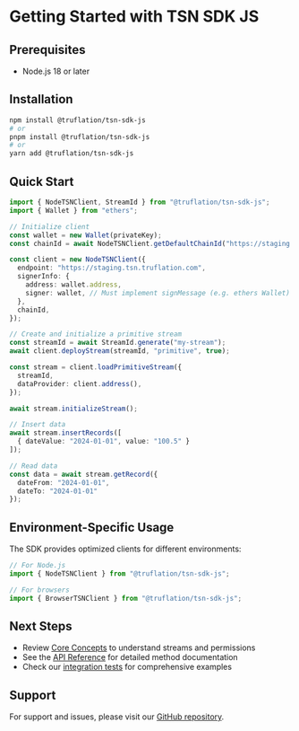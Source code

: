 # Getting Started with TSN SDK JS

## Prerequisites
- Node.js 18 or later

## Installation

```bash
npm install @truflation/tsn-sdk-js
# or
pnpm install @truflation/tsn-sdk-js
# or 
yarn add @truflation/tsn-sdk-js
```

## Quick Start

```typescript
import { NodeTSNClient, StreamId } from "@truflation/tsn-sdk-js";
import { Wallet } from "ethers";

// Initialize client
const wallet = new Wallet(privateKey);
const chainId = await NodeTSNClient.getDefaultChainId("https://staging.tsn.truflation.com");

const client = new NodeTSNClient({
  endpoint: "https://staging.tsn.truflation.com",
  signerInfo: {
    address: wallet.address,
    signer: wallet, // Must implement signMessage (e.g. ethers Wallet)
  },
  chainId,
});

// Create and initialize a primitive stream
const streamId = await StreamId.generate("my-stream");
await client.deployStream(streamId, "primitive", true);

const stream = client.loadPrimitiveStream({
  streamId,
  dataProvider: client.address(),
});

await stream.initializeStream();

// Insert data
await stream.insertRecords([
  { dateValue: "2024-01-01", value: "100.5" }
]);

// Read data
const data = await stream.getRecord({
  dateFrom: "2024-01-01",
  dateTo: "2024-01-01"
});
```

## Environment-Specific Usage

The SDK provides optimized clients for different environments:

```typescript
// For Node.js
import { NodeTSNClient } from "@truflation/tsn-sdk-js";

// For browsers
import { BrowserTSNClient } from "@truflation/tsn-sdk-js"; 
```

## Next Steps

- Review [Core Concepts](./core-concepts.md) to understand streams and permissions
- See the [API Reference](./api-reference.md) for detailed method documentation
- Check our [integration tests](../tests/integration) for comprehensive examples

## Support

For support and issues, please visit our [GitHub repository](https://github.com/truflation/tsn-sdk-js/issues).
